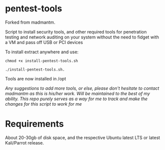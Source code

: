 pentest-tools
====================

Forked from madmantm.

Script to install security tools, and other required tools for penetration testing and network auditing on your system without the need to fidget with a VM and pass off USB or PCI devices

To install extract anywhere and use:
```
chmod +x install-pentest-tools.sh

./install-pentest-tools.sh.

```
Tools are now installed in /opt

*Any suggestions to add more tools, or else, please don't hesitate to contact madmantm as this is his/her work.*
*Will be maintained to the best of my ability.*
*This repo purely serves as a way for me to track and make the changes for this script to work for me*

Requirements
====================
About 20-30gb of disk space, and the respective Ubuntu latest LTS or latest Kali/Parrot release.
